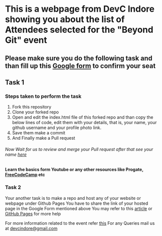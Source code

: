 # This is a webpage from DevC Indore showing you about the list of Attendees selected for the **"Beyond Git"** event

## Please make sure you do the following task and than fill up this [Google form](https://forms.gle/eqvwtS4QSz4Gee1A9) to confirm your seat

## Task 1

### Steps taken to perform the task

1. Fork this repository
2. Clone your forked repo
3. Open and edit the index.html file of this forked repo and than copy the below lines of code, edit them with your details, that is, your name, your github username and your profile photo link.
4. Save them make a commit
5. And Finally make a Pull request


###### Now Wait for us to review and merge your Pull request after that see your name [here](https://devcindore.github.io/) 

#### Learn the basics form Youtube or any other resources like Progate, [FreeCodeCamp](https://www-freecodecamp-org.cdn.ampproject.org/c/s/www.freecodecamp.org/news/the-beginners-guide-to-git-github/amp/) etc



### Task 2

Your another task is to make a repo and host any of your website or webpage under Github Pages
You have to share the link of your hosted page in the Google Form mentioned above
You may refer to this [article](https://medium.com/@ritikjain1272/a-beginners-guide-to-host-your-site-on-github-pages-5d09ca933094) or [GitHub Pages](https://pages.github.com/) for more help



For more information related to the event refer [this]()
For any Queries mail us at devcindore@gmail.com
